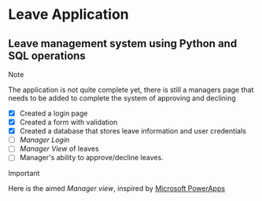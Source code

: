 # Leave Application
## Leave management system using Python and SQL operations
> [!NOTE]
> The application is not quite complete yet, there is still a managers page that needs to be added to complete the system of approving and declining

- [x] Created a login page
- [x] Created a form with validation
- [x] Created a database that stores leave information and user credentials
- [ ] *Manager Login*
- [ ] *Manager View* of leaves
- [ ] Manager's ability to approve/decline leaves.

> [!IMPORTANT]
> Here is the aimed *Manager view*, inspired by [Microsoft PowerApps](https://learn.microsoft.com/en-us/power-apps/maker/canvas-apps/controls/control-form-detail#description](https://learn.microsoft.com/en-us/power-apps/maker/canvas-apps/customize-layout-sharepoint)https://learn.microsoft.com/en-us/power-apps/maker/canvas-apps/customize-layout-sharepoint](https://learn.microsoft.com/en-us/power-apps/maker/canvas-apps/customize-layout-sharepoint)https://learn.microsoft.com/en-us/power-apps/maker/canvas-apps/customize-layout-sharepoint)
